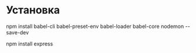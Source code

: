 # Установка 

npm install babel-cli babel-preset-env babel-loader babel-core nodemon --save-dev

npm install express